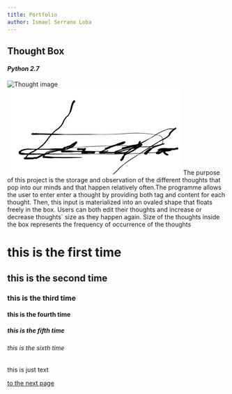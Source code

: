 ```yaml
---
title: Portfolio
author: Ismael Serrano Loba
---
```



## Thought Box 
#### _Python 2.7_

![Thought image](https://github.com/Rompelimbra/Rompelimbra.github.io/descarga.png)
<img src="descarga.png" alt="descarga">
The purpose of this project is the storage and observation of the different thoughts that pop into our minds and that happen relatively
often.The programme allows the user to enter enter a thought by providing both tag and content for each thought. Then, this input is 
materialized into an ovaled shape that floats freely in the box. Users can both edit their thoughts and increase or decrease thoughts´ 
size as they happen again. Size of the thoughts inside the box represents the frequency of occurrence of the thoughts 

# this is the first time

## this is the second time

### this is the third time

#### this is the fourth time

##### this is the fifth time

###### this is the sixth time

this is just text

[to the next page](https://rompelimbra.github.io/second)
